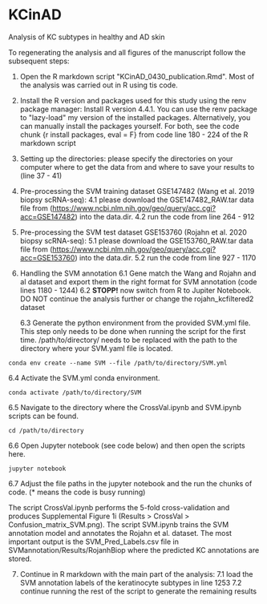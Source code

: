 # KCinAD
 Analysis of KC subtypes in healthy and AD skin 

To regenerating the analysis and all figures of the manuscript follow the subsequent steps:
1. Open the R markdown script "KCinAD_0430_publication.Rmd". Most of the analysis was carried out in R using tis code. 
2. Install the R version and packages used for this study using the renv package manager: Install R version 4.4.1. You can use the renv package to "lazy-load" my version of the installed packages. Alternatively, you can manually install the packages yourself. For both, see the code chunk {r install packages, eval = F} from code line 180 - 224 of the R markdown script 
3. Setting up the directories: please specify the directories on your computer where to get the data from and where to save your results to (line 37 - 41)
4. Pre-processing the SVM training dataset GSE147482 (Wang et al. 2019 biopsy scRNA-seq):
   4.1 please download the GSE147482_RAW.tar data file from (https://www.ncbi.nlm.nih.gov/geo/query/acc.cgi?acc=GSE147482) into the data.dir.
   4.2 run the code from line 264 - 912
6. Pre-processing the SVM test dataset GSE153760 (Rojahn et al. 2020 biopsy scRNA-seq):
   5.1 please download the GSE153760_RAW.tar data file from (https://www.ncbi.nlm.nih.gov/geo/query/acc.cgi?acc=GSE153760) into the data.dir.
   5.2 run the code from line 927 - 1170
7. Handling the SVM annotation
   6.1 Gene match the Wang and Rojahn and al dataset and export them in the right format for SVM annotation (code lines 1180 - 1244)
   6.2 __STOPP!__ now switch from R to Jupiter Notebook. DO NOT continue the analysis further or change the rojahn_kcfiltered2 dataset
   
   6.3 Generate the python environment from the provided SVM.yml file. This step only needs to be done when running the script for the first time. /path/to/directory/ needs to be replaced with the path to the directory where your SVM.yaml file is located.  
```
conda env create --name SVM --file /path/to/directory/SVM.yml
```
   
   6.4 Activate the SVM.yml conda environment.
```
conda activate /path/to/directory/SVM
```

   6.5 Navigate to the directory where the CrossVal.ipynb and SVM.ipynb scripts can be found. 
```
cd /path/to/directory
```

   6.6 Open Jupyter notebook (see code below) and then open the scripts here. 
   
```
jupyter notebook 
```

   6.7 Adjust the file paths in the jupyter notebook and the run the chunks of code. (* means the code is busy running)

The script CrossVal.ipynb performs the 5-fold cross-validation and produces Supplemental Figure 1i (Results > CrossVal > Confusion_matrix_SVM.png). 
The script SVM.ipynb trains the SVM annotation model and annotates the Rojahn et al. dataset. The most important output is the SVM_Pred_Labels.csv file in SVMannotation/Results/RojanhBiop where the predicted KC annotations are stored. 

7. Continue in R markdown with the main part of the analysis:
   7.1 load the SVM annotation labels of the keratinocyte subtypes in line 1253
   7.2 continue running the rest of the script to generate the remaining results  





